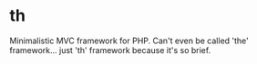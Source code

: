 th
==

Minimalistic MVC framework for PHP. Can't even be called 'the' framework... just 'th' framework because it's so brief.
